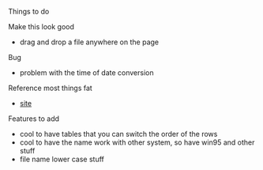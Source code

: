 Things to do

Make this look good
* drag and drop a file anywhere on the page

Bug
* problem with the time of date conversion

Reference most things fat
* [site](http://elm-chan.org/docs/fat_e.html)

Features to add
* cool to have tables that you can switch the order of the rows
* cool to have the name work with other system, so have win95 and other stuff
* file name lower case stuff
